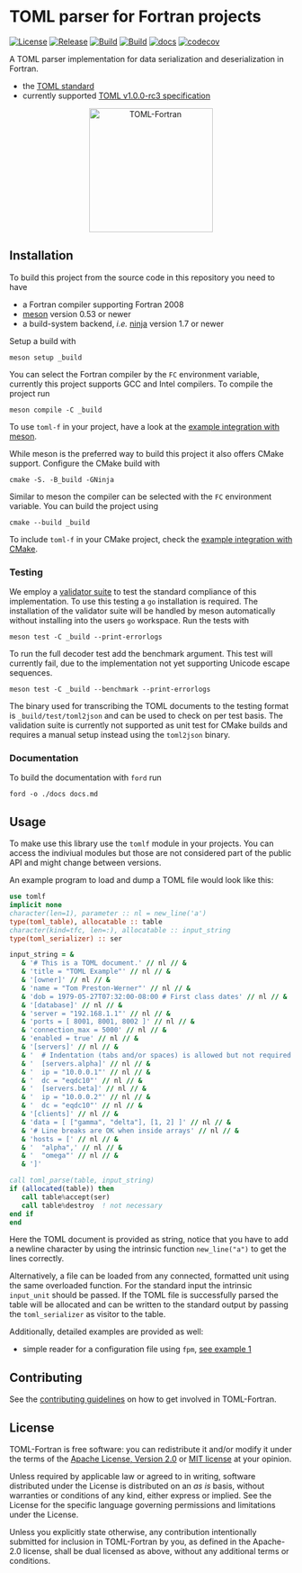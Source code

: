 # TOML parser for Fortran projects

[![License](https://img.shields.io/badge/license-MIT%7CApache%202.0-blue)](LICENSE-Apache)
[![Release](https://img.shields.io/github/v/release/toml-f/toml-f)](https://github.com/toml-f/toml-f/releases/latest)
[![Build](https://travis-ci.com/toml-f/toml-f.svg?branch=master)](https://travis-ci.com/toml-f/toml-f)
[![Build](https://github.com/toml-f/toml-f/workflows/CI/badge.svg)](https://github.com/toml-f/toml-f/actions)
[![docs](https://github.com/toml-f/toml-f/workflows/docs/badge.svg)](https://toml-f.github.io/toml-f)
[![codecov](https://codecov.io/gh/toml-f/toml-f/branch/master/graph/badge.svg)](https://codecov.io/gh/toml-f/toml-f)

A TOML parser implementation for data serialization and deserialization in Fortran.

* the [TOML standard](https://toml.io)
* currently supported [TOML v1.0.0-rc3 specification](https://toml.io/en/v1.0.0-rc.3)

<div align="center">
<img src="./assets/toml-f.png" alt="TOML-Fortran" width="220">
</div>


## Installation

To build this project from the source code in this repository you need to have
- a Fortran compiler supporting Fortran 2008
- [meson](https://mesonbuild.com) version 0.53 or newer
- a build-system backend, *i.e.* [ninja](https://ninja-build.org) version 1.7 or newer

Setup a build with

```
meson setup _build
```

You can select the Fortran compiler by the `FC` environment variable, currently this project supports GCC and Intel compilers.
To compile the project run

```
meson compile -C _build
```

To use `toml-f` in your project, have a look at the [example integration with meson](https://github.com/toml-f/tf-meson-example).

While meson is the preferred way to build this project it also offers CMake support.
Configure the CMake build with

```
cmake -S. -B_build -GNinja
```

Similar to meson the compiler can be selected with the `FC` environment variable.
You can build the project using

```
cmake --build _build
```

To include `toml-f` in your CMake project, check the [example integration with CMake](https://github.com/toml-f/tf-cmake-example).


### Testing

We employ a [validator suite](https://github.com/BurntSushi/toml-test) to test the standard compliance of this implementation.
To use this testing a `go` installation is required.
The installation of the validator suite will be handled by meson automatically without installing into the users `go` workspace.
Run the tests with

```
meson test -C _build --print-errorlogs
```

To run the full decoder test add the benchmark argument.
This test will currently fail, due to the implementation not yet supporting Unicode escape sequences.

```
meson test -C _build --benchmark --print-errorlogs
```

The binary used for transcribing the TOML documents to the testing format is `_build/test/toml2json` and can be used to check on per test basis.
The validation suite is currently not supported as unit test for CMake builds and requires a manual setup instead using the `toml2json` binary.


### Documentation

To build the documentation with `ford` run

```
ford -o ./docs docs.md
```


## Usage

To make use this library use the `tomlf` module in your projects.
You can access the indiviual modules but those are not considered part of the public API and might change between versions.

An example program to load and dump a TOML file would look like this:

```fortran
use tomlf
implicit none
character(len=1), parameter :: nl = new_line('a')
type(toml_table), allocatable :: table
character(kind=tfc, len=:), allocatable :: input_string
type(toml_serializer) :: ser

input_string = &
   & '# This is a TOML document.' // nl // &
   & 'title = "TOML Example"' // nl // &
   & '[owner]' // nl // &
   & 'name = "Tom Preston-Werner"' // nl // &
   & 'dob = 1979-05-27T07:32:00-08:00 # First class dates' // nl // &
   & '[database]' // nl // &
   & 'server = "192.168.1.1"' // nl // &
   & 'ports = [ 8001, 8001, 8002 ]' // nl // &
   & 'connection_max = 5000' // nl // &
   & 'enabled = true' // nl // &
   & '[servers]' // nl // &
   & '  # Indentation (tabs and/or spaces) is allowed but not required' // nl // &
   & '  [servers.alpha]' // nl // &
   & '  ip = "10.0.0.1"' // nl // &
   & '  dc = "eqdc10"' // nl // &
   & '  [servers.beta]' // nl // &
   & '  ip = "10.0.0.2"' // nl // &
   & '  dc = "eqdc10"' // nl // &
   & '[clients]' // nl // &
   & 'data = [ ["gamma", "delta"], [1, 2] ]' // nl // &
   & '# Line breaks are OK when inside arrays' // nl // &
   & 'hosts = [' // nl // &
   & '  "alpha",' // nl // &
   & '  "omega"' // nl // &
   & ']'

call toml_parse(table, input_string)
if (allocated(table)) then
   call table%accept(ser)
   call table%destroy  ! not necessary
end if
end
```

Here the TOML document is provided as string, notice that you have to add a newline character by using the intrinsic function `new_line("a")` to get the lines correctly.

Alternatively, a file can be loaded from any connected, formatted unit using the same overloaded function.
For the standard input the intrinsic `input_unit` should be passed.
If the TOML file is successfully parsed the table will be allocated and can be written to the standard output by passing the `toml_serializer` as visitor to the table.

Additionally, detailed examples are provided as well:

- simple reader for a configuration file using `fpm`, [see example 1](test/example-1)


## Contributing

See the [contributing guidelines](CONTRIBUTING.md) on how to get involved in TOML-Fortran.


## License

TOML-Fortran is free software: you can redistribute it and/or modify it under the terms of the [Apache License, Version 2.0](LICENSE-Apache) or [MIT license](LICENSE-MIT) at your opinion.

Unless required by applicable law or agreed to in writing, software distributed under the License is distributed on an _as is_ basis, without warranties or conditions of any kind, either express or implied. See the License for the specific language governing permissions and limitations under the License.

Unless you explicitly state otherwise, any contribution intentionally submitted for inclusion in TOML-Fortran by you, as defined in the Apache-2.0 license, shall be dual licensed as above, without any additional terms or conditions.
